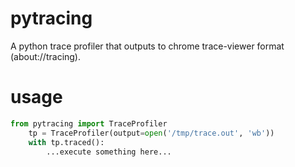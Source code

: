 # pytracing
A python trace profiler that outputs to chrome trace-viewer format (about://tracing).

# usage

```python
from pytracing import TraceProfiler
    tp = TraceProfiler(output=open('/tmp/trace.out', 'wb'))
    with tp.traced():
        ...execute something here...
```
